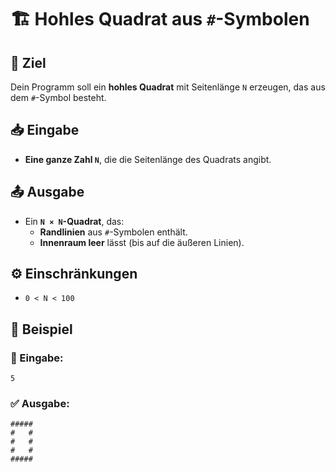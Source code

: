 # 🏗️ Hohles Quadrat aus `#`-Symbolen

## 🎯 Ziel
Dein Programm soll ein **hohles Quadrat** mit Seitenlänge `N` erzeugen, das aus dem `#`-Symbol besteht.

## 📥 Eingabe
- **Eine ganze Zahl `N`**, die die Seitenlänge des Quadrats angibt.

## 📤 Ausgabe
- Ein **`N × N`-Quadrat**, das:
  - **Randlinien** aus `#`-Symbolen enthält.
  - **Innenraum leer** lässt (bis auf die äußeren Linien).

## ⚙️ Einschränkungen
- `0 < N < 100`

## 📌 Beispiel

### 📝 Eingabe:
```
5
```

### ✅ Ausgabe:
```
#####
#   #
#   #
#   #
#####
```
